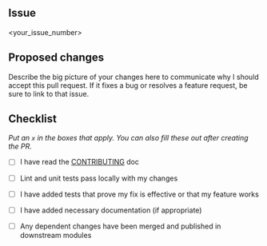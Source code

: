 ## Issue
<your_issue_number>

## Proposed changes

Describe the big picture of your changes here to communicate why I should accept this pull request. If it fixes a bug or resolves a feature request, be sure to link to that issue.

## Checklist

_Put an `x` in the boxes that apply. You can also fill these out after creating the PR._

- [ ] I have read the [CONTRIBUTING][con] doc
- [ ] Lint and unit tests pass locally with my changes
- [ ] I have added tests that prove my fix is effective or that my feature works
- [ ] I have added necessary documentation (if appropriate)
- [ ] Any dependent changes have been merged and published in downstream modules


[con]: CONTRIBUTING.md

